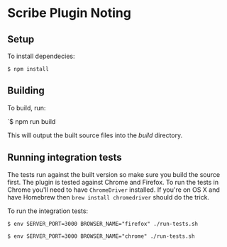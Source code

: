 # Scribe Plugin Noting

## Setup
To install dependecies:

`$ npm install`


## Building

To build, run:

`$ npm run build

This will output the built source files into the _build_ directory.


## Running integration tests
The tests run against the built version so make sure you build the source first.
The plugin is tested against Chrome and Firefox. To run the tests in Chrome you'll need
to have `ChromeDriver` installed. If you're on OS X and have Homebrew then `brew install chromedriver` should do the trick.

To run the integration tests:

`$ env SERVER_PORT=3000 BROWSER_NAME="firefox" ./run-tests.sh`

`$ env SERVER_PORT=3000 BROWSER_NAME="chrome" ./run-tests.sh`


